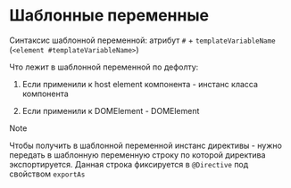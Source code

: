 # Шаблонные переменные

Синтаксис шаблонной переменной: атрибут `#` + `templateVariableName` (`<element #templateVariableName>`)

Что лежит в шаблонной переменной по дефолту:

1. Если применили к host element компонента - инстанс класса компонента

2. Если применили к DOMElement - DOMElement

> [!NOTE]
>
> Чтобы получить в шаблонной переменной инстанс директивы - нужно передать в шаблонную переменную строку по которой директива экспортируется. Данная строка фиксируется в `@Directive` под свойством `exportAs`
